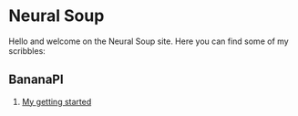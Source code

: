 # Neural Soup

Hello and welcome on the Neural Soup site. Here you can find some of my scribbles:

## BananaPI
1. [My getting started](./bananapi/1-bananapi-setup.md)
